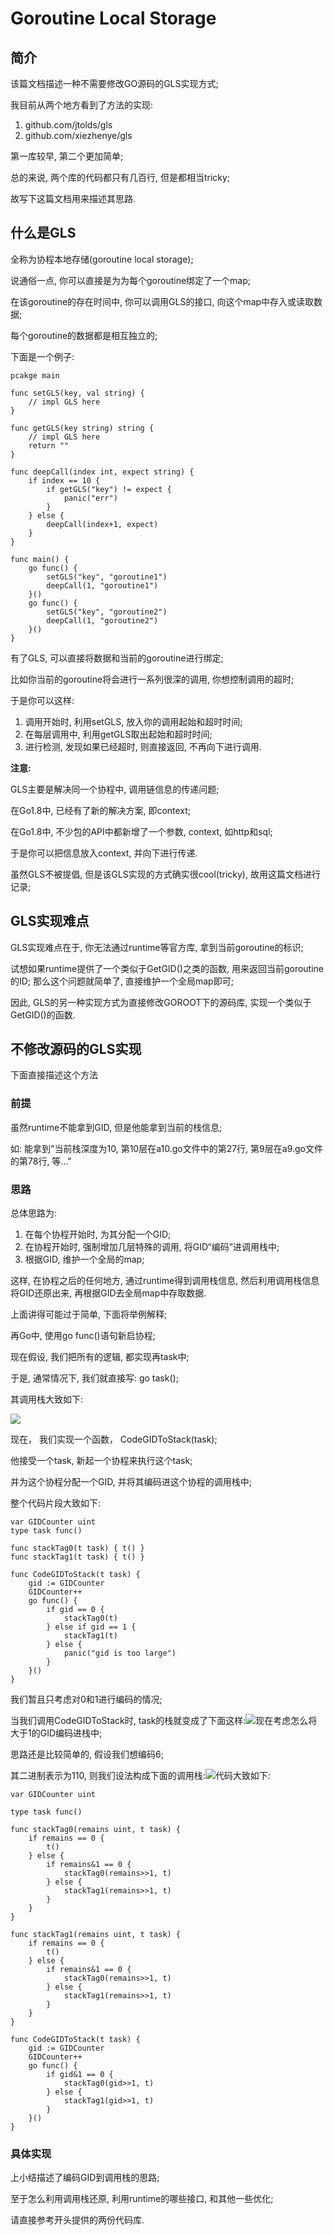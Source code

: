 # Goroutine Local Storage

## 简介

该篇文档描述一种不需要修改GO源码的GLS实现方式;

我目前从两个地方看到了方法的实现:

1. github.com\/jtolds\/gls
2. github.com\/xiezhenye\/gls

第一库较早, 第二个更加简单;

总的来说, 两个库的代码都只有几百行, 但是都相当tricky;

故写下这篇文档用来描述其思路.

## 什么是GLS

全称为协程本地存储\(goroutine local storage\);

说通俗一点, 你可以直接是为为每个goroutine绑定了一个map;

在该goroutine的存在时间中, 你可以调用GLS的接口, 向这个map中存入或读取数据;

每个goroutine的数据都是相互独立的;

下面是一个例子:

```
pcakge main

func setGLS(key, val string) {
    // impl GLS here
}

func getGLS(key string) string {
    // impl GLS here
    return ""
}

func deepCall(index int, expect string) {
    if index == 10 {
        if getGLS("key") != expect {
            panic("err")
        }
    } else {
        deepCall(index+1, expect)
    }
}

func main() {
    go func() {
        setGLS("key", "goroutine1")
        deepCall(1, "goroutine1")
    }()
    go func() {
        setGLS("key", "goroutine2")
        deepCall(1, "goroutine2")
    }()
}
```

有了GLS, 可以直接将数据和当前的goroutine进行绑定;

比如你当前的goroutine将会进行一系列很深的调用, 你想控制调用的超时;

于是你可以这样:

1. 调用开始时, 利用setGLS, 放入你的调用起始和超时时间;
2. 在每层调用中, 利用getGLS取出起始和超时时间;
3. 进行检测, 发现如果已经超时, 则直接返回, 不再向下进行调用.

**注意:**

GLS主要是解决同一个协程中, 调用链信息的传递问题;

在Go1.8中, 已经有了新的解决方案, 即context;

在Go1.8中, 不少包的API中都新增了一个参数, context, 如http和sql;

于是你可以把信息放入context, 并向下进行传递.

虽然GLS不被提倡, 但是该GLS实现的方式确实很cool\(tricky\), 故用这篇文档进行记录;

## GLS实现难点

GLS实现难点在于, 你无法通过runtime等官方库, 拿到当前goroutine的标识;

试想如果runtime提供了一个类似于GetGID\(\)之类的函数, 用来返回当前goroutine的ID; 那么这个问题就简单了, 直接维护一个全局map即可;

因此, GLS的另一种实现方式为直接修改GOROOT下的源码库, 实现一个类似于GetGID\(\)的函数.

## 不修改源码的GLS实现

下面直接描述这个方法

### 前提

虽然runtime不能拿到GID, 但是他能拿到当前的栈信息;

如: 能拿到"当前栈深度为10, 第10层在a10.go文件中的第27行, 第9层在a9.go文件的第78行, 等..."

### 思路

总体思路为:

1. 在每个协程开始时, 为其分配一个GID;
2. 在协程开始时, 强制增加几层特殊的调用, 将GID“编码”进调用栈中;
3. 根据GID, 维护一个全局的map;

这样, 在协程之后的任何地方, 通过runtime得到调用栈信息, 然后利用调用栈信息将GID还原出来, 再根据GID去全局map中存取数据.

上面讲得可能过于简单, 下面将举例解释;

再Go中, 使用go func\(\)语句新启协程;

现在假设, 我们把所有的逻辑, 都实现再task中;

于是, 通常情况下, 我们就直接写: go task\(\);

其调用栈大致如下:

![](/golang/gls/import0.png)

现在， 我们实现一个函数， CodeGIDToStack\(task\);

他接受一个task, 新起一个协程来执行这个task;

并为这个协程分配一个GID, 并将其编码进这个协程的调用栈中;

整个代码片段大致如下:

```
var GIDCounter uint
type task func()

func stackTag0(t task) { t() }
func stackTag1(t task) { t() }

func CodeGIDToStack(t task) {
    gid := GIDCounter
    GIDCounter++
    go func() {
        if gid == 0 {
            stackTag0(t)
        } else if gid == 1 {
            stackTag1(t)
        } else {
            panic("gid is too large")
        }
    }()
}
```

我们暂且只考虑对0和1进行编码的情况;

当我们调用CodeGIDToStack时, task的栈就变成了下面这样:![](/golang/gls/import1.png)现在考虑怎么将大于1的GID编码进栈中;

思路还是比较简单的, 假设我们想编码6;

其二进制表示为110, 则我们设法构成下面的调用栈:![](/golang/gls/import2.png)代码大致如下:

```
var GIDCounter uint

type task func()

func stackTag0(remains uint, t task) {
    if remains == 0 {
        t()
    } else {
        if remains&1 == 0 {
            stackTag0(remains>>1, t)
        } else {
            stackTag1(remains>>1, t)
        }
    }
}

func stackTag1(remains uint, t task) {
    if remains == 0 {
        t()
    } else {
        if remains&1 == 0 {
            stackTag0(remains>>1, t)
        } else {
            stackTag1(remains>>1, t)
        }
    }
}

func CodeGIDToStack(t task) {
    gid := GIDCounter
    GIDCounter++
    go func() {
        if gid&1 == 0 {
            stackTag0(gid>>1, t)
        } else {
            stackTag1(gid>>1, t)
        }
    }()
}
```

### 具体实现

上小结描述了编码GID到调用栈的思路;

至于怎么利用调用栈还原, 利用runtime的哪些接口, 和其他一些优化;

请直接参考开头提供的两份代码库.

